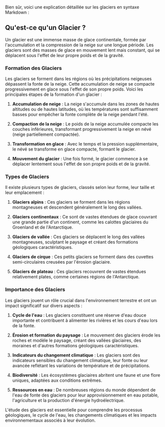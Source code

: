 Bien sûr, voici une explication détaillée sur les glaciers en syntaxe Markdown :

## Qu'est-ce qu'un Glacier ?

Un glacier est une immense masse de glace continentale, formée par l'accumulation et la compression de la neige sur une longue période. Les glaciers sont des masses de glace en mouvement lent mais constant, qui se déplacent sous l'effet de leur propre poids et de la gravité.

### Formation des Glaciers

Les glaciers se forment dans les régions où les précipitations neigeuses dépassent la fonte de la neige. Cette accumulation de neige se compacte progressivement en glace sous l'effet de son propre poids. Voici les principales étapes de la formation d'un glacier :

1. **Accumulation de neige** : La neige s'accumule dans les zones de hautes altitudes ou de hautes latitudes, où les températures sont suffisamment basses pour empêcher la fonte complète de la neige pendant l'été.

2. **Compaction de la neige** : Le poids de la neige accumulée compacte les couches inférieures, transformant progressivement la neige en névé (neige partiellement compactée).

3. **Transformation en glace** : Avec le temps et la pression supplémentaire, le névé se transforme en glace compacte, formant le glacier.

4. **Mouvement du glacier** : Une fois formé, le glacier commence à se déplacer lentement sous l'effet de son propre poids et de la gravité.

### Types de Glaciers

Il existe plusieurs types de glaciers, classés selon leur forme, leur taille et leur emplacement :

1. **Glaciers alpins** : Ces glaciers se forment dans les régions montagneuses et descendent généralement le long des vallées.

2. **Glaciers continentaux** : Ce sont de vastes étendues de glace couvrant une grande partie d'un continent, comme les calottes glaciaires du Groenland et de l'Antarctique.

3. **Glaciers de vallée** : Ces glaciers se déplacent le long des vallées montagneuses, sculptant le paysage et créant des formations géologiques caractéristiques.

4. **Glaciers de cirque** : Ces petits glaciers se forment dans des cuvettes semi-circulaires creusées par l'érosion glaciaire.

5. **Glaciers de plateau** : Ces glaciers recouvrent de vastes étendues relativement plates, comme certaines régions de l'Antarctique.

### Importance des Glaciers

Les glaciers jouent un rôle crucial dans l'environnement terrestre et ont un impact significatif sur divers aspects :

1. **Cycle de l'eau** : Les glaciers constituent une réserve d'eau douce importante et contribuent à alimenter les rivières et les cours d'eau lors de la fonte.

2. **Érosion et formation du paysage** : Le mouvement des glaciers érode les roches et modèle le paysage, créant des vallées glaciaires, des moraines et d'autres formations géologiques caractéristiques.

3. **Indicateurs du changement climatique** : Les glaciers sont des indicateurs sensibles du changement climatique, leur fonte ou leur avancée reflétant les variations de température et de précipitations.

4. **Biodiversité** : Les écosystèmes glaciaires abritent une faune et une flore uniques, adaptées aux conditions extrêmes.

5. **Ressources en eau** : De nombreuses régions du monde dépendent de l'eau de fonte des glaciers pour leur approvisionnement en eau potable, l'agriculture et la production d'énergie hydroélectrique.

L'étude des glaciers est essentielle pour comprendre les processus géologiques, le cycle de l'eau, les changements climatiques et les impacts environnementaux associés à leur évolution.
